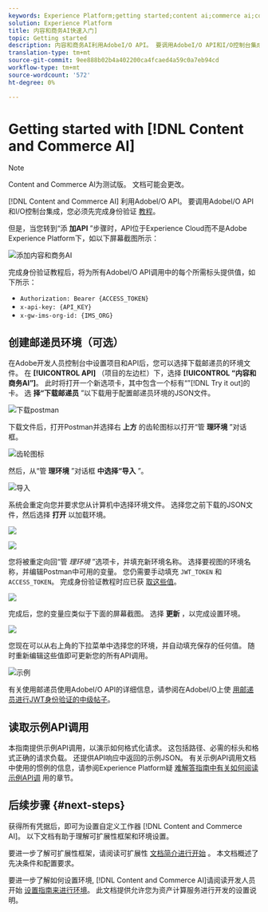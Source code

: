 ```yaml
---
keywords: Experience Platform;getting started;content ai;commerce ai;content and commerce ai
solution: Experience Platform
title: 内容和商务AI快速入门]
topic: Getting started
description: 内容和商务AI利用AdobeI/O API。 要调用AdobeI/O API和I/O控制台集成，您必须先完成身份验证教程。
translation-type: tm+mt
source-git-commit: 9ee888b02b4a402200ca4fcaed4a59c0a7eb94cd
workflow-type: tm+mt
source-wordcount: '572'
ht-degree: 0%

---
```



# Getting started with [!DNL Content and Commerce AI]

>[!NOTE]
>
>Content and Commerce AI为测试版。 文档可能会更改。

[!DNL Content and Commerce AI] 利用AdobeI/O API。 要调用AdobeI/O API和I/O控制台集成，您必须先完成身份验证 [教程](../../tutorials/authentication.md)。

但是，当您转到“添 **加API** ”步骤时，API位于Experience Cloud而不是Adobe Experience Platform下，如以下屏幕截图所示：

![添加内容和商务AI](./images/add-api.png)

完成身份验证教程后，将为所有AdobeI/O API调用中的每个所需标头提供值，如下所示：

- `Authorization: Bearer {ACCESS_TOKEN}`
- `x-api-key: {API_KEY}`
- `x-gw-ims-org-id: {IMS_ORG}`

## 创建邮递员环境（可选）

在Adobe开发人员控制台中设置项目和API后，您可以选择下载邮递员的环境文件。 在 **[!UICONTROL API]** （项目的左边栏）下，选择 **[!UICONTROL “内容和商务AI”]**。 此时将打开一个新选项卡，其中包含一个标有“”[!DNL Try it out]的卡。 选 **择“下载邮递员** ”以下载用于配置邮递员环境的JSON文件。

![下载postman](./images/add-to-postman.png)

下载文件后，打开Postman并选择右 **上方** 的齿轮图标以打开“管 **理环境** ”对话框。

![齿轮图标](./images/select-gear-icon.png)

然后，从“管 **理环境** ”对话框 **中选择“导入** ”。

![导入](./images/import.png)

系统会重定向您并要求您从计算机中选择环境文件。 选择您之前下载的JSON文件，然后选择 **打开** 以加载环境。

![](./images/choose-your-file.png)

![](./images/click-open.png)

您将被重定向回“管 *理环境* ”选项卡，并填充新环境名称。 选择要视图的环境名称，并编辑Postman中可用的变量。 您仍需要手动填充 `JWT_TOKEN` 和 `ACCESS_TOKEN`。 完成身份验证教程时应已获 [取这些值](../../tutorials/authentication.md)。

![](./images/re-direct.png)

完成后，您的变量应类似于下面的屏幕截图。 选择 **更新** ，以完成设置环境。

![](./images/final-environment.png)

您现在可以从右上角的下拉菜单中选择您的环境，并自动填充保存的任何值。 随时重新编辑这些值即可更新您的所有API调用。

![示例](./images/select-environment.png)

有关使用邮递员使用AdobeI/O API的详细信息，请参阅在AdobeI/O上使 [用邮递员进行JWT身份验证的中级帖子](https://medium.com/adobetech/using-postman-for-jwt-authentication-on-adobe-i-o-7573428ffe7f)。

## 读取示例API调用

本指南提供示例API调用，以演示如何格式化请求。 这包括路径、必需的标头和格式正确的请求负载。 还提供API响应中返回的示例JSON。 有关示例API调用文档中使用的惯例的信息，请参阅Experience Platform疑 [难解答指南中有关如何阅读示例API调](../../landing/troubleshooting.md) 用的章节。

## 后续步骤 {#next-steps}

获得所有凭据后，即可为设置自定义工作器 [!DNL Content and Commerce AI]。 以下文档有助于理解可扩展性框架和环境设置。

要进一步了解可扩展性框架，请阅读可扩展性 [文档简介进行开始](https://docs.adobe.com/content/help/en/asset-compute/using/extend/understand-extensibility.html) 。 本文档概述了先决条件和配置要求。

要进一步了解如何设置环境, [!DNL Content and Commerce AI]请阅读开发人员开始 [设置指南来进行环境](https://docs.adobe.com/content/help/en/asset-compute/using/extend/setup-environment.html)。 此文档提供允许您为资产计算服务进行开发的设置说明。